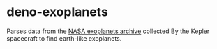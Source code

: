 # deno-exoplanets
Parses data from the [NASA exoplanets archive](https://exoplanetarchive.ipac.caltech.edu/docs/data.html) collected By the Kepler spacecraft to find earth-like exoplanets.
